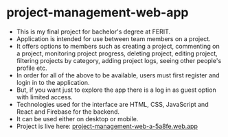 # project-management-web-app
* This is my final project for bachelor's degree at FERIT.
* Application is intended for use between team members on a project.
* It offers options to members such as creating a project, commenting on a project, monitoring project progress, deleting project, editing project, filtering projects by category, adding project logs, seeing other people's profile etc.
* In order for all of the above to be available, users must first register and login in to the application.
* But, if you want just to explore the app there is a log in as guest option with limited access.
* Technologies used for the interface are HTML, CSS, JavaScript and React and Firebase for the backend.
* It can be used either on desktop or mobile.
* Project is live here: [project-management-web-a-5a8fe.web.app](https://project-management-web-a-5a8fe.web.app)
